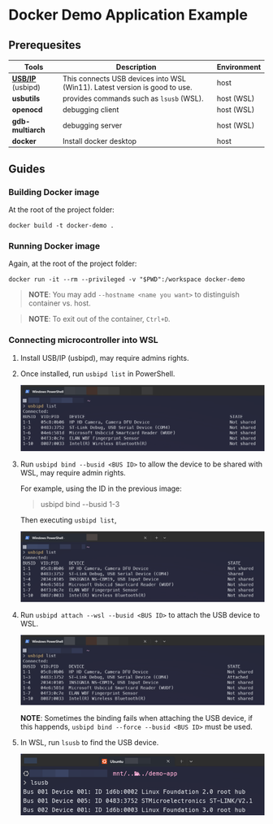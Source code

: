 # Docker Demo Application Example

## Prerequesites

| Tools | Description | Environment |
| --- | --- | --- |
| **[USB/IP](https://github.com/dorssel/usbipd-win/releases/latest)** (usbipd) | This connects USB devices into WSL (Win11). Latest version is good to use. | host |
| **usbutils** | provides commands such as `lsusb` (WSL). | host (WSL) |
| **openocd** | debugging client | host (WSL) |
| **gdb-multiarch** | debugging server | host (WSL)  |
| **docker** | Install docker desktop | host |

## Guides

### Building Docker image
At the root of the project folder: 

```docker 
docker build -t docker-demo .
```

### Running Docker image

Again, at the root of the project folder:

```docker 
docker run -it --rm --privileged -v "$PWD":/workspace docker-demo
```

> **NOTE**: You may add `--hostname <name you want>` to distinguish container vs. host.

> **NOTE**: To exit out of the container, `Ctrl+D`.

### Connecting microcontroller into WSL

1) Install USB/IP (usbipd), may require admins rights.
2) Once installed, run `usbipd list` in PowerShell.

    ![usbipd list](docs/img/usbipd-list.png)

3) Run `usbipd bind --busid <BUS ID>` to allow the device to be shared with WSL, may require admin rights.

    For example, using the ID in the previous image:
    > usbipd bind --busid 1-3

    Then executing `usbipd list`,

    ![usbipd list](docs/img/usbipd-bind.png)

4) Run `usbipd attach --wsl --busid <BUS ID>` to attach the USB device to WSL.

    ![usbipd list](docs/img/usbipd-attach.png)

    **NOTE**: Sometimes the binding fails when attaching the USB device, if this happends, `usbipd bind --force --busid <BUS ID>` must be used.

5) In WSL, run `lsusb` to find the USB device.

    ![usbipd list](docs/img/lsusb.png)

